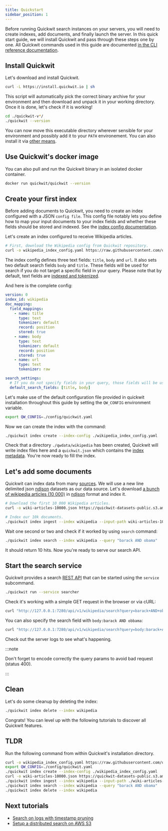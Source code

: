```yaml
---
title: Quickstart
sidebar_position: 1
---
```


Before running Quickwit search instances on your servers, you will need to create indexes, add documents, and finally launch the server. In this quick start guide, we will install Quickwit and pass through these steps one by one. All Quickwit commands used in this guide are documented [in the CLI reference documentation](../reference/cli.md).

## Install Quickwit

Let's download and install Quickwit.

```bash
curl -L https://install.quickwit.io | sh
```

This script will automatically pick the correct binary archive for your environment and then download and unpack it in your working directory.
Once it is done, let's check if it is working!

```bash
cd ./quickwit-v*/
./quickwit --version
```

You can now move this executable directory wherever sensible for your environment and possibly add it to your `PATH` environement.
You can also install it via [other means](installation.md).

## Use Quickwit's docker image

You can also pull and run the Quickwit binary in an isolated docker container.

```bash
docker run quickwit/quickwit --version
```

## Create your first index

Before adding documents to Quickwit, you need to create an index configured with a JSON `config file`. This config file notably lets you define how to map your input documents to your index fields and whether these fields should be stored and indexed. See the [index config documentation](../configuration/index-config.md).

Let's create an index configured to receive Wikipedia articles.

```bash
# First, download the Wikipedia config from Quickwit repository.
curl -o wikipedia_index_config.yaml https://raw.githubusercontent.com/quickwit-oss/quickwit/main/config/tutorials/wikipedia/index-config.yaml
```

The index config defines three text fields: `title`, `body` and `url`. It also sets two default search fields `body` and `title`. These fields will be used for search if you do not target a specific field in your query. Please note that by default, text fields are [indexed and tokenized](../configuration/index-config.md).

And here is the complete config:

```yaml title="wikipedia_index_config.yaml"
version: 0
index_id: wikipedia
doc_mapping:
  field_mappings:
    - name: title
      type: text
      tokenizer: default
      record: position
      stored: true
    - name: body
      type: text
      tokenizer: default
      record: position
      stored: true
    - name: url
      type: text
      tokenizer: raw

search_settings:
  # If you do not specify fields in your query, those fields will be used.
  default_search_fields: [title, body]
```

Let's make use of the default configuration file provided in quickwit installation throughout this guide by setting the `QW_CONFIG` environment variable.

```bash
export QW_CONFIG=./config/quickwit.yaml
```

Now we can create the index with the command:

```bash
./quickwit index create --index-config ./wikipedia_index_config.yaml
```

Check that a directory `./qwdata/wikipedia` has been created, Quickwit will write index files here and a `quickwit.json` which contains the [index metadata](../concepts/architecture.md#index).
You're now ready to fill the index.


## Let's add some documents

Quickwit can index data from many [sources](../configuration/source-config.md). We will use a new line delimited json [ndjson](http://ndjson.org/) datasets as our data source.
Let's download [a bunch of wikipedia articles (10 000)](https://quickwit-datasets-public.s3.amazonaws.com/wiki-articles-10000.json) in [ndjson](http://ndjson.org/) format and index it.

```bash
# Download the first 10_000 Wikipedia articles.
curl -o wiki-articles-10000.json https://quickwit-datasets-public.s3.amazonaws.com/wiki-articles-10000.json

# Index our 10k documents.
./quickwit index ingest --index wikipedia --input-path wiki-articles-10000.json
```

Wait one second or two and check if it worked by using `search` command:

```bash
./quickwit index search --index wikipedia --query "barack AND obama"
```

It should return 10 hits. Now you're ready to serve our search API.


## Start the search service

Quickwit provides a search [REST API](../reference/rest-api.md) that can be started using the `service` subcommand.

```bash
./quickwit run --service searcher
```

Check it's working with a simple GET request in the browser or via cURL:
```bash
curl "http://127.0.0.1:7280/api/v1/wikipedia/search?query=barack+AND+obama"
```

You can also specify the search field with `body:barack AND obbama`:
```bash
curl "http://127.0.0.1:7280/api/v1/wikipedia/search?query=body:barack+AND+obama"
```

Check out the server logs to see what's happening.


:::note

Don't forget to encode correctly the query params to avoid bad request (status 400).

:::


## Clean

Let's do some cleanup by deleting the index:

```bash
./quickwit index delete --index wikipedia
```

Congrats! You can level up with the following tutorials to discover all Quickwit features.


## TLDR

Run the following command from within Quickwit's installation directory.

```bash
curl -o wikipedia_index_config.yaml https://raw.githubusercontent.com/quickwit-oss/quickwit/main/config/tutorials/wikipedia/index-config.yaml
export QW_CONFIG=./config/quickwit.yaml
./quickwit index create --index-config ./wikipedia_index_config.yaml
curl -o wiki-articles-10000.json https://quickwit-datasets-public.s3.amazonaws.com/wiki-articles-10000.json
./quickwit index ingest --index wikipedia --input-path ./wiki-articles-10000.json
./quickwit index search --index wikipedia --query "barack AND obama"
./quickwit index delete --index wikipedia
```


## Next tutorials

- [Search on logs with timestamp pruning](../guides/tutorial-hdfs-logs.md)
- [Setup a distributed search on AWS S3](../guides/tutorial-hdfs-logs-distributed-search-aws-s3.md)


